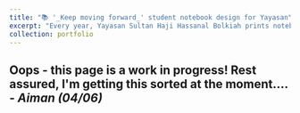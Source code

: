 ```yaml
---
title: "📚 '_Keep moving forward_' student notebook design for Yayasan"
excerpt: "Every year, Yayasan Sultan Haji Hassanal Bolkiah prints notebooks to give out to students, and in 2022, I was lucky enough to design the covers --- this time centred around the theme '_Keep moving forward_' from _Meet the Robinsons_! [Read more here](/portfolio/portfolio_book_yshhb_notebook) <br/><img src='/images/portfolio_yshhb_notebook.png'>"
collection: portfolio
---
```




Oops - this page is a work in progress! Rest assured, I'm getting this sorted at the moment.... - _Aiman (04/06)_
------